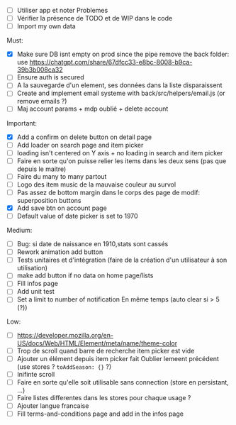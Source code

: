 - [ ] Utiliser app et noter Problemes
- [ ] Vérifier la présence de TODO et de WIP dans le code
- [ ] Import my own data

Must:
- [x] Make sure DB isnt empty on prod since the pipe remove the back folder: use https://chatgpt.com/share/67dfcc33-e8bc-8008-b9ca-39b3b008ca32
- [ ] Ensure auth is secured
- [ ] A la sauvegarde d'un element, ses données dans la liste disparaissent 
- [ ] Create and implement email systeme with back/src/helpers/email.js (or remove emails ?)
- [ ] Maj account params + mdp oublié + delete account

Important:
- [x] Add a confirm on delete button on detail page 
- [ ] Add loader on search page and item picker
- [ ] loading isn't centered on Y axis + no loading in search and item picker
- [ ] Faire en sorte qu'on puisse relier les items dans les deux sens (pas que depuis le maitre)
- [ ] Faire du many to many partout
- [ ] Logo des item music de la mauvaise couleur au survol
- [ ] Pas assez de bottom margin dans le corps des page de modif: superposition buttons
- [x] Add save btn on account page
- [ ] Default value of date picker is set to 1970

Medium:
- [ ] Bug: si date de naissance en 1910,stats sont cassés
- [ ] Rework animation add button
- [ ] Tests unitaires et d'intégration (faire de la création d'un utilisateur à son utilisation)
- [ ] make add button if no data on home page/lists
- [ ] Fill infos page
- [ ] Add unit test
- [ ] Set a limit to number of notification En même temps (auto clear si > 5 (?)) 

Low:
- [ ] https://developer.mozilla.org/en-US/docs/Web/HTML/Element/meta/name/theme-color
- [ ] Trop de scroll quand barre de recherche item picker est vide
- [ ] Ajouter un élément depuis item picker fait Oublier lemeent précédent (use stores ? `toAddSeason: {}` ?)
- [ ] Inifinte scroll
- [ ] Faire en sorte qu'elle soit utilisable sans connection (store en persistant, ...)
- [ ] Faire listes differentes dans les stores pour chaque usage ?
- [ ] Ajouter langue francaise
- [ ] Fill terms-and-conditions page and add in the infos page